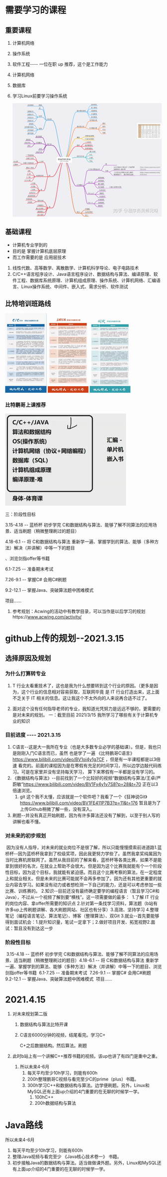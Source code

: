 # 需要学习的课程

## 重要课程

1. 计算机网络
2. 操作系统

1. 软件工程---- 一位在职 up 推荐，这个是工作能力

1. 计算机网络

2. 数据库

3. 学习Linux前要学习操作系统

   ![](规划.assets/数据结构与算法.jpg)

## 基础课程

-  计算机专业学到的
- 目的是 掌握计算机底层原理
- 而工作需要的是 应用层技术

1. 线性代数、高等数学、离散数学、计算机科学导论、电子电路技术
2. C/C++语言程序设计、Java语言程序设计、数据结构与算法、编译原理、软件工程、数据库系统原理、计算机组成原理、操作系统、计算机网络、汇编语言、Linux操作系统、中间件、嵌入式、需求分析、软件测试



## 比特培训班路线

<img src="规划.assets/mmexport1618196775096.jpg" style="zoom: 25%;" />

<img src="规划.assets/mmexport1618196781443.jpg" style="zoom:25%;" />

<img src="规划.assets/mmexport1618196784443.jpg" style="zoom:25%;" />

### 比特鹏哥上课推荐

![img](规划.assets/clip_image003.png)

三：阶段性目标

3.15-4.18 -- 蓝桥杯 初步学完 C和数据结构与算法、能够了解不同算法的应用场景、适当刷题（稍微整理刷过的题目）

4.18-6.1 -- 将 C和数据结构与算法 重新学一遍、掌握学到的算法、能够（多种方法）解决（并讲解）中等一下的题目

、浏览剑指offer等书籍

6.1-7.25 -- 准备期末考试

7.26-9.1 -- 掌握C# 会用C#刷题

9.2-12.1 -- 掌握Java、突破算法题中困难模式

项目……

 

1. 参考规划：Acwing的活动中有教学目录，可以当作是以后学习的规划https://www.acwing.com/activity/

# github上传的规划--2021.3.15

## 选择原因及规划

### 	为什么打算转专业

1. T 行业太看重技术了，这也是我为什么想要转到这个行业的原因。（更多是因为，这个行业的信息相对容易获取，互联网毕竟
   是 IT 行业打造出来，这上面不乏关于 IT 相关的信息。这让我这个不太外向的人来说再合适不过了。

2. 面对这个没有任何指导老师的专业，我知道光凭努力是远远不够的，更需要的是对未来的规划。
   一：截至目前 2021/3/15 我所学习了哪些有关于计算机专业的知识

### 目前进度  ----  2021.3.15

1. C语言--这是大一我所在专业（也是大多数专业必学的基础课）。但是，我也只是刚刚入门C语言而已，虽然
   	也是学了一遍 《比特鹏哥C语言》https://www.bilibili.com/video/BV1oi4y1g7CF ，但是有一半课程都是以3倍速
   	看完的。前面的课程因为是在寒假有充足的时间学习，所以边学边敲代码练习。可是在家里并没有坚持每天学习，
   	算下来寒假有一半都是没有学习的。
2. 《数据结构与算法》--目前找到了一个比较好的视频“数据结构与算法/王卓/严蔚敏”https://www.bilibili.com/video/BV1Fy4y1v7S8?p=28&t=70
   		正在以3倍速浏览。
   1. git 这个我不太懂，应该就是一个软件吧？我看了一个《狂神说Git》https://www.bilibili.com/video/BV1FE411P7B3?p=11&t=176
      暂且是为了上传Github稍微了解一些，没有深入。
  3. 刷题--并没有真正开始刷题，因为有许多算法还没有了解到，以至于别人写的讲解也看不懂。

### 对未来的初步规划

​	因为没有人指导，对未来的就业岗位不是很了解，所以只能慢慢摸索前进道路
​		1.蓝桥杯--因为蓝桥杯我拿到了校级奖项，因此我更努力学些了。虽然我拿奖纯属因为当时比赛机房联网了。
​	虽然从我目前的了解来看，蓝桥杯等各类比赛，如果不是能拿到很好的名次，在就业上帮助不会很大。但是因为
​	这个比赛我就能有个一个阶段性目标，因为这个目标，我就能有紧迫感。而且这个比赛考察的算法，在一定程度
​	上和就业相关。但是未来的比赛可能就不会再多参加了。因为还有其他更重要的就业内容去学习。如果没有动力
​	或者想检测一下自己的能力，还是可以考虑参加一些比赛、训练赛的。
​		2.知识--目前还没有最终确定要学的编程语言（暂且学习C#和Java），不过从一个视频了解到要“横栈”。
​	这一项需要做的最多：
​			1.了解 IT 行业的岗位内容、拿offer所需要的知识点
​			2.针对第一条找学习资料，算法题（b站有许多up上传刷题讲解、各大刷题网站、社区也有分享）
​			3.高效、坚持学习
​			4.整理笔记（编程语言笔记、算法笔记）、博客（整理算法）、双Git
​		3.就业--首先要能够得到面试机会：1.提升知识量，笔试一定拿下；2.做好项目开发、拓宽视野
​		2.面试：暂且没有到达这一步

### 阶段性目标

​	3.15-4.18 -- 蓝桥杯 初步学完 C和数据结构与算法、能够了解不同算法的应用场景、适当刷题（稍微整理刷过的题目）
​	4.18-6.1 -- 将 C和数据结构与算法 重新学一遍、掌握学到的算法、能够（多种方法）解决（并讲解）中等一下的题目
​	、浏览剑指offer等书籍
​	6.1-7.25 -- 准备期末考试
​	7.26-9.1 -- 掌握C# 会用C#刷题
​	9.2-12.1 -- 掌握Java、突破算法题中困难模式
​	项目……

# 2021.4.15

1. 对未来规划第二版

   1. 数据结构与算法比特开课

   2. C语言6000分钟的视频，结尾看完。学习C+

      C+之后数据结构。然后算法。刷题

2. 此时b站上有一个讲解C++推荐书籍的视频。该up也讲了有四门是重中之重。

   1. 所以未来4-6月
      1. 每天平均至少10h学习，则能有600h
      2. 200h整理鹏哥C视频与看完至少C的prime（plus）书籍。
      3. 300h学习C++和数据结构与算法。边学便刷题。另外，Linux和MySQL还有上面up介绍的4门重要的在无聊的时候学一学。
         1. 100hC++
         2. 200h数据结构与算法

# Java路线

所以未来4-6月

1. 每天平均至少10h学习，则能有600h
2. 整理Java视频与看完至少  《Java核心技术卷一》  书籍。
3. 初步接触Java的数据结构与算法。适当做做课外题。另外，Linux和MySQL还有上面up介绍的4门重要的在无聊的时候学一学。